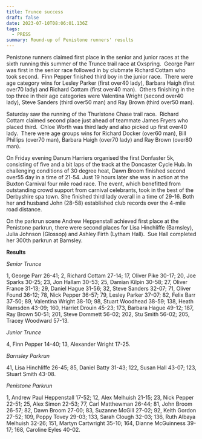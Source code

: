 ```yaml
---
title: Trunce success
draft: false
date: 2023-07-10T08:06:01.136Z
tags:
  - PRESS
summary: Round-up of Penistone runners' results
---
```

Penistone runners claimed first place in the senior and junior races at the sixth running this summer of the Trunce trail race at Oxspring.  George Parr was first in the senior race followed in by clubmate Richard Cottam who took second.  Finn Pepper finished third boy in the junior race.  There were age category wins for Lesley Parker (first over40 lady), Barbara Haigh (first over70 lady) and Richard Cottam (first over40 man).  Others finishing in the top three in their age categories were Valentina Wright (second over40 lady), Steve Sanders (third over50 man) and Ray Brown (third over50 man).

Saturday saw the running of the Thurlstone Chase trail race.  Richard Cottam claimed second place just ahead of teammate James Fryers who placed third.  Chloe Worth was third lady and also picked up first over40 lady.  There were age groups wins for Richard Docker (over60 man), Bill Phillips (over70 man), Barbara Haigh (over70 lady) and Ray Brown (over80 man).

On Friday evening Danum Harriers organised the first Donfaster 5k, consisting of five and a bit laps of the track at the Doncaster Cycle Hub. In challenging conditions of 30 degree heat, Dawn Broom finished second over55 day in a time of 21-54. Just 19 hours later she was in action at the Buxton Carnival four mile road race. The event, which benefitted from outstanding crowd support from carnival celebrants, took in the best of the Derbyshire spa town. She finished third lady overall in a time of 29-16. Both her and husband John (28-58) established club records over the 4-mile road distance.

On the parkrun scene Andrew Heppenstall achieved first place at the Penistone parkrun, there were second places for Lisa Hinchliffe (Barnsley), Julia Johnson (Glossop) and Ashley Firth (Lytham Hall).  Sue Hall completed her 300th parkrun at Barnsley.

**Results**

*Senior Trunce*

1, George Parr 26-41; 2, Richard Cottam 27-14; 17, Oliver Pike 30-17; 20, Joe Sparks 30-25; 23, Jon Hallam 30-53; 25, Damian Kilpin 30-58; 27, Oliver France 31-13; 29, Daniel Hague 31-56; 32, Steve Sanders 32-07; 71, Oliver Found 36-12; 78, Nick Pepper 36-57; 79, Lesley Parker 37-07; 82, Felix Barr 37-50; 89, Valentina Wright 38-10; 98, Stuart Woodhead 38-59; 138, Heath Ramsden 43-09; 160, Harriet Drouin 45-23; 173, Barbara Hague 49-12; 187, Ray Brown 50-51; 201, Steve Dommett 56-02; 202, Stu Smith 56-02; 205, Tracey Woodward 57-13.

*Junior Trunce*

4, Finn Pepper 14-40; 13, Alexander Wright 17-25.

*Barnsley Parkrun*

41, Lisa Hinchliffe 26-45; 85, Daniel Batty 31-43; 122, Susan Hall 43-07; 123, Stuart Smith 43-08.

*Penistone Parkrun*

1, Andrew Paul Heppenstall 17-52; 12, Alex Melhuish 21-15; 23, Nick Pepper 22-51; 25, Alex Simon 22-53; 77, Carl Matthewman 26-44; 81, John Broom 26-57; 82, Dawn Broom 27-00; 83, Suzanne McGill 27-02; 92, Keith Gordon 27-52; 109, Poppy Tovey 29-03; 133, Sarah Clough 32-03; 136, Ruth Albaya Melhuish 32-26; 151, Martyn Cartwright 35-10; 164, Dianne McGuinness 39-17; 168, Caroline Eyles 40-02.